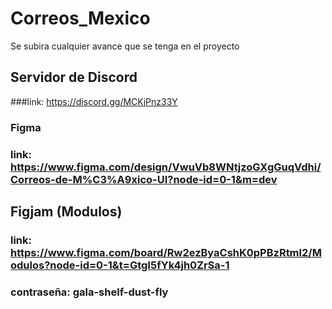 # Correos_Mexico
Se subira cualquier avance que se tenga en el proyecto

## Servidor de Discord
###link: https://discord.gg/MCKjPnz33Y
### Figma
### link: https://www.figma.com/design/VwuVb8WNtjzoGXgGuqVdhi/Correos-de-M%C3%A9xico-UI?node-id=0-1&m=dev
## Figjam (Modulos)
### link: https://www.figma.com/board/Rw2ezByaCshK0pPBzRtml2/Modulos?node-id=0-1&t=GtgI5fYk4jh0ZrSa-1
### contraseña: gala-shelf-dust-fly
